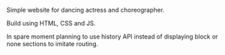 Simple website for dancing actress and choreographer.

Build using HTML, CSS and JS.

In spare moment planning to use history API instead of displaying block
or none sections to imitate routing.
